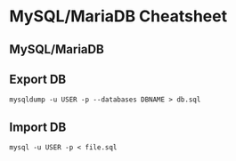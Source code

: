 # MySQL/MariaDB Cheatsheet


## MySQL/MariaDB


## Export DB
```
mysqldump -u USER -p --databases DBNAME > db.sql
```


## Import DB
```
mysql -u USER -p < file.sql
```

